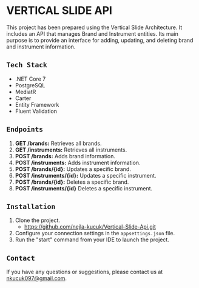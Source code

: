# VERTICAL SLIDE API
This project has been prepared using the Vertical Slide Architecture. It includes an API that manages Brand and Instrument entities.
Its main purpose is to provide an interface for adding, updating, and deleting brand and instrument information.

## `Tech Stack`
- .NET Core 7
- PostgreSQL
- MediatR
- Carter
- Entity Framework
- Fluent Validation

## `Endpoints`
1. **GET /brands:** Retrieves all brands.
2. **GET /instruments:** Retrieves all instruments.
3. **POST /brands:** Adds brand information.
4. **POST /instruments:** Adds instrument information.
5. **POST /brands/{id}:** Updates a specific brand.
6. **POST /instruments/{id}:** Updates a specific instrument.
7. **POST /brands/{id}:** Deletes a specific brand.
8. **POST /instruments/{id}** Deletes a specific instrument.

## `Installation`
1. Clone the project.
   - https://github.com/nejla-kucuk/Vertical-Slide-Api.git
2. Configure your connection settings in the `appsettings.json` file.
3. Run the "start" command from your IDE to launch the project.

## `Contact`
If you have any questions or suggestions, please contact us at nkucuk097@gmail.com.
